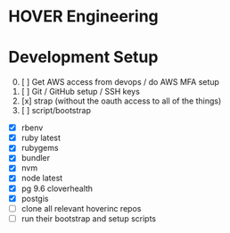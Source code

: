 # HOVER Engineering

# Development Setup

0. [ ] Get AWS access from devops / do AWS MFA setup
1. [ ] Git / GitHub setup / SSH keys
2. [x] strap (without the oauth access to all of the things)
3. [ ] script/bootstrap
  - [x] rbenv
  - [x] ruby latest
  - [x] rubygems
  - [x] bundler
  - [x] nvm
  - [x] node latest
  - [x] pg 9.6 cloverhealth
  - [x] postgis
  - [ ] clone all relevant hoverinc repos
  - [ ] run their bootstrap and setup scripts
